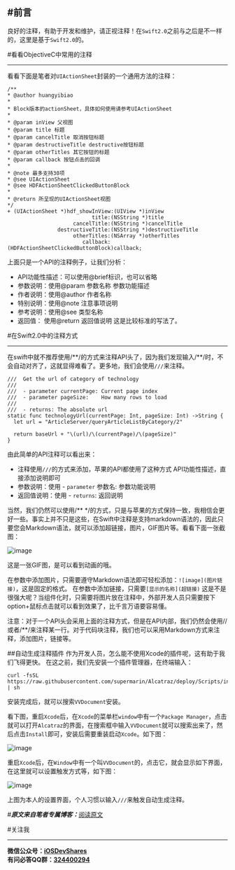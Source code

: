 #前言
---

良好的注释，有助于开发和维护，请正视注释！在`Swift2.0`之前与之后是不一样的，这里是基于`Swift2.0`的。

#看看ObjectiveC中常用的注释

---
看看下面是笔者对`UIActionSheet`封装的一个通用方法的注释：

```
/**
* @author huangyibiao
*
* Block版本的actionSheet，具体如何使用请参考UIActionSheet
*
* @param inView 父视图
* @param title 标题
* @param cancelTitle 取消按钮标题
* @param destructiveTitle destructive按钮标题
* @param otherTitles 其它按钮的标题
* @param callback 按钮点击的回调
*
* @note 最多支持30项
* @see UIActionSheet
* @see HDFActionSheetClickedButtonBlock
*
* @return 所呈现的UIActionSheet视图
*/
+ (UIActionSheet *)hdf_showInView:(UIView *)inView
                           title:(NSString *)title
                     cancelTitle:(NSString *)cancelTitle
                destructiveTitle:(NSString *)destructiveTitle
                     otherTitles:(NSArray *)otherTitles
                        callback:(HDFActionSheetClickedButtonBlock)callback;
```

上面只是一个API的注释例子，让我们分析：

* API功能性描述：可以使用@brief标识，也可以省略
* 参数说明：使用@param 参数名称 参数功能描述
* 作者说明：使用@author 作者名称
* 特别说明：使用@note 注意事项说明
* 参考说明：使用@see 类型名称
* 返回值：    使用@return 返回值说明
这是比较标准的写法了。

#在Swift2.0中的注释方式

---
在swift中就不推荐使用/\*\*/的方式来注释API头了，因为我们发现输入/\*\*/时，不会自动对齐了，这就显得难看了。更多地，我们会使用`///`来注释。

```
///  Get the url of category of technology
///
///  - parameter currentPage: Current page index
///  - parameter pageSize:    How many rows to load
///
///  - returns: The absolute url
static func technologyUrl(currentPage: Int, pageSize: Int) ->String {
  let url = "ArticleServer/queryArticleListByCategory/2"
   
  return baseUrl + "\(url)/\(currentPage)/\(pageSize)"
}
```

由此简单的API注释可以看出来：

* 注释使用`///`的方式来添加，苹果的API都使用了这种方式
API功能性描述，直接添加说明即可
* 参数说明：使用 - `parameter` 参数名: 参数功能说明
* 返回值说明：使用 - `returns`: 返回说明

当然，我们仍然可以使用/\*\* \*/的方式，只是与苹果的方式保持一致，我相信会更好一些。事实上并不只是这些，在Swift中注释是支持markdown语法的，因此只要您会Markdown语法，就可以添加超链接，图片，GIF图片等。看看下面一张截图：

![image](http://www.henishuo.com/wp-content/uploads/2015/12/0.jpeg)

这是一张GIF图，是可以看到动画的哦。

在参数中添加图片，只需要遵守Markdown语法即可轻松添加：`![image](图片链接)`，这是固定的格式。
在参数中添加链接，只需要`[显示的名称](超链接)`
这是不是很强大呢？当组件化时，只需要将图片放在注释中，外部开发人员只需要按下option+鼠标点击就可以看到效果了，比千言万语要容易懂。

注意：对于一个API头会采用上面的注释方式，但是在API内部，我们仍然会使用//或者/\*\*/来注释某一行。对于代码块注释，我们也可以采用Markdown方式来注释，添加图片，链接等。

##自动生成注释插件
作为开发人员，怎么能不使用Xcode的插件呢，这有助于我们飞得更快。
在这之前，我们先安装一个插件管理器，在终端输入：

```
curl -fsSL https://raw.githubusercontent.com/supermarin/Alcatraz/deploy/Scripts/install.sh | sh
```

安装完成后，就可以搜索`VVDocument`安装。

看下图，重启`Xcode`后，在`Xcode`的菜单栏`window`中有一个`Package Manager`，点击就可以打开`Alcatraz`的界面，在搜索框中输入`VVDocument`就可以搜索出来了，然后点击`Install`即可，安装后需要重装启动`Xcode`。如下图：

![image](http://www.henishuo.com/wp-content/uploads/2015/12/屏幕快照-2015-12-12-上午11.25.41.png)

重启`Xcode`后，在`Window`中有一个叫`VVDocument`的，点击它，就会显示如下界面，在这里就可以设置触发方式等，如下图：

![image](http://www.henishuo.com/wp-content/uploads/2015/12/屏幕快照-2015-12-12-上午11.26.36.png)

上图为本人的设置界面，个人习惯以输入`///`来触发自动生成注释。

#***原文来自笔者专属博客：***[阅读原文](http://www.henishuo.com/swift-comment-api-style/)

#关注我

---
**微信公众号：[iOSDevShares](http://www.henishuo.com/)**<br>
**有问必答QQ群：[324400294](http://www.henishuo.com/)**
